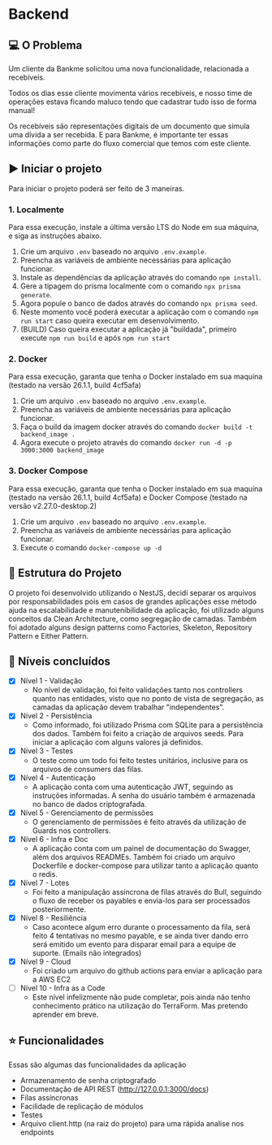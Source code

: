 # Backend

## 💻 O Problema
Um cliente da Bankme solicitou uma nova funcionalidade, relacionada a recebíveis.

Todos os dias esse cliente movimenta vários recebíveis, e nosso time de operações estava ficando maluco tendo que cadastrar tudo isso de forma manual!

Os recebíveis são representações digitais de um documento que simula uma dívida a ser recebida. E para Bankme, é importante ter essas informações como parte do fluxo comercial que temos com este cliente.

## ▶️ Iniciar o projeto
Para iniciar o projeto poderá ser feito de 3 maneiras.

### 1. Localmente
Para essa execução, instale a última versão LTS do Node em sua máquina, e siga as instruções abaixo.

1. Crie um arquivo `.env` baseado no arquivo `.env.example`.
2. Preencha as variáveis de ambiente necessárias para aplicação funcionar.
3. Instale as dependências da aplicação através do comando `npm install`.
4. Gere a tipagem do prisma localmente com o comando `npx prisma generate`.
5. Agora popule o banco de dados através do comando `npx prisma seed`.
6. Neste momento você poderá executar a aplicação com o comando `npm run start` caso queira executar em desenvolvimento.
7. (BUILD) Caso queira executar a aplicação já "buildada", primeiro execute `npm run build` e após `npm run start`

### 2. Docker
Para essa execução, garanta que tenha o Docker instalado em sua maquina (testado na versão 26.1.1, build 4cf5afa)

1. Crie um arquivo `.env` baseado no arquivo `.env.example`.
2. Preencha as variáveis de ambiente necessárias para aplicação funcionar.
3. Faça o build da imagem docker através do comando `docker build -t backend_image .`
4. Agora execute o projeto através do comando `docker run -d -p 3000:3000 backend_image`

### 3. Docker Compose
Para essa execução, garanta que tenha o Docker instalado em sua maquina (testado na versão 26.1.1, build 4cf5afa) e Docker Compose (testado na versão v2.27.0-desktop.2)

1. Crie um arquivo `.env` baseado no arquivo `.env.example`.
2. Preencha as variáveis de ambiente necessárias para aplicação funcionar.
3. Execute o comando `docker-compose up -d`

## 🧱 Estrutura do Projeto

O projeto foi desenvolvido utilizando o NestJS, decidi separar os arquivos por responsabilidades pois em casos de grandes aplicações esse método ajuda na escalabilidade e manutenibilidade da aplicação, foi utilizado alguns conceitos da Clean Architecture, como segregação de camadas. Também foi adotado alguns design patterns como Factories, Skeleton, Repository Pattern e Either Pattern.

## 👀 Níveis concluídos
- [X] Nível 1 - Validação
  - No nível de validação, foi feito validações tanto nos controllers quanto nas entidades, visto que no ponto de vista de segregação, as camadas da aplicação devem trabalhar "independentes".
- [X] Nível 2 - Persistência
  - Como informado, foi utilizado Prisma com SQLite para a persistência dos dados. Também foi feito a criação de arquivos seeds. Para iniciar a aplicação com alguns valores já definidos.
- [X] Nível 3 - Testes
  - O teste como um todo foi feito testes unitários, inclusive para os arquivos de consumers das filas. 
- [X] Nível 4 - Autenticação
  - A aplicação conta com uma autenticação JWT, seguindo as instruções informadas. A senha do usuário também é armazenada no banco de dados criptografada.
- [X] Nível 5 - Gerenciamento de permissões
  - O gerenciamento de permissões é feito através da utilização de Guards nos controllers.
- [X] Nível 6 - Infra e Doc
  - A aplicação conta com um painel de documentação do Swagger, além dos arquivos READMEs. Também foi criado um arquivo Dockerfile e docker-compose para utilizar tanto a aplicação quanto o redis.
- [X] Nível 7 - Lotes
  - Foi feito a manipulação assíncrona de filas através do Bull, seguindo o fluxo de receber os payables e envia-los para ser processados posteriormente.
- [X] Nível 8 - Resiliência
  - Caso acontece algum erro durante o processamento da fila, será feito 4 tentativas no mesmo payable, e se ainda tiver dando erro será emitido um evento para disparar email para a equipe de suporte. (Emails não integrados)
- [X] Nível 9 - Cloud
  - Foi criado um arquivo do github actions para enviar a aplicação para a AWS EC2
- [ ] Nível 10 - Infra as a Code
  - Este nível infelizmente não pude completar, pois ainda não tenho conhecimento prático na utilização do TerraForm. Mas pretendo aprender em breve.

## ⭐️ Funcionalidades
Essas são algumas das funcionalidades da aplicação
- Armazenamento de senha criptografado
- Documentação de API REST (http://127.0.0.1:3000/docs)
- Filas assíncronas
- Facilidade de replicação de módulos
- Testes
- Arquivo client.http (na raiz do projeto) para uma rápida analise nos endpoints